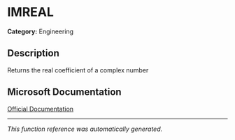 # IMREAL

**Category:** Engineering

## Description
Returns the real coefficient of a complex number

## Microsoft Documentation
[Official Documentation](https://support.microsoft.com//en-us/office/imreal-function-d12bc4c0-25d0-4bb3-a25f-ece1938bf366)

---
*This function reference was automatically generated.*
